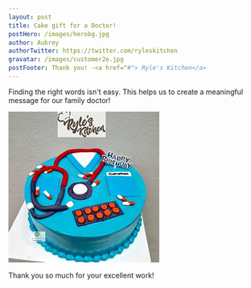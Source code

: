 ```yaml
---
layout: post
title: Cake gift for a Doctor!
postHero: /images/herobg.jpg
author: Aubrey
authorTwitter: https://twitter.com/ryleskitchen
gravatar: /images/customer2e.jpg
postFooter: Thank you! -<a href="#"> Ryle's Kitchen</a>
---
```



Finding the right words isn't easy.
This helps us to create a meaningful message for our family
doctor! 

<img class="pull-left" src="/images/cakeT-220727.png" alt="doctor cake image"><br>

Thank you so much for your excellent work!
